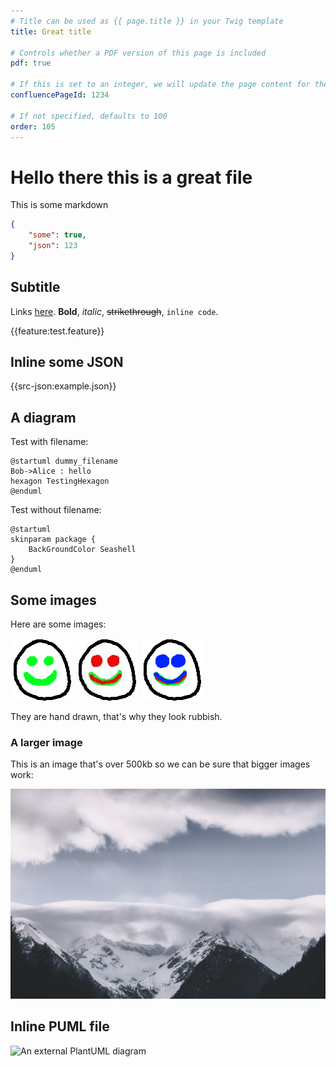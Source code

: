 ```yaml
---
# Title can be used as {{ page.title }} in your Twig template
title: Great title

# Controls whether a PDF version of this page is included
pdf: true

# If this is set to an integer, we will update the page content for the corresponding Confluence page
confluencePageId: 1234

# If not specified, defaults to 100
order: 105
---
```

# Hello there this is a great file

This is some markdown

```json
{
    "some": true,
    "json": 123
}
```

## Subtitle

Links [here](https://www.google.com). **Bold**, _italic_, ~~strikethrough~~, `inline code`.

{{feature:test.feature}}

## Inline some JSON

{{src-json:example.json}}

## A diagram

Test with filename:

```puml
@startuml dummy_filename
Bob->Alice : hello
hexagon TestingHexagon
@enduml
```

Test without filename:

```puml
@startuml
skinparam package {
    BackGroundColor Seashell
}
@enduml
```

## Some images

Here are some images:

![A smiley face in PNG](./smile.png)
![A smiley face in JPG](./smile.jpg)
![A smiley face in GIF](./smile.gif)

They are hand drawn, that's why they look rubbish.

### A larger image

This is an image that's over 500kb so we can be sure that bigger images work:

![A snowy mountain](./large-image.jpeg)

## Inline PUML file

![An external PlantUML diagram](./external-diagram.puml)
